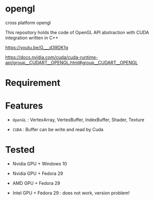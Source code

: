 # opengl

cross platform opengl

This repository holds the code of OpenGL API abstraction with CUDA integration written in C++

https://youtu.be/G___d39DK1g

https://docs.nvidia.com/cuda/cuda-runtime-api/group__CUDART__OPENGL.html#group__CUDART__OPENGL

# Requirement

# Features


- `OpenGL` : VertexArray, VertexBuffer, IndexBuffer, Shader, Texture

- `CUDA`   : Buffer can be write and read by Cuda


# Tested

- Nvidia GPU + Windows 10

- Nvidia GPU + Fedora 29

- AMD GPU + Fedora 29

- Intel GPU + Fedora 29 : does not work, version problem!
